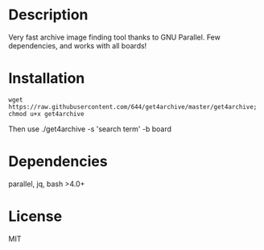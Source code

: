 # Description
Very fast archive image finding tool thanks to GNU Parallel. Few dependencies, and works with all boards!

# Installation
```
wget https://raw.githubusercontent.com/644/get4archive/master/get4archive; chmod u+x get4archive
```
Then use ./get4archive -s 'search term' -b board

# Dependencies
parallel, jq, bash >4.0+

# License
MIT
